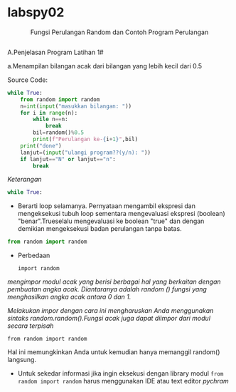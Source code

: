 # labspy02
<p align="center">
Fungsi Perulangan Random dan Contoh Program Perulangan
</p>
<p>

<p align="center">
<img src=""/>
<p align="center">
</p>

A.Penjelasan Program Latihan 1#<p>
a.Menampilan bilangan acak dari bilangan yang lebih kecil dari 0.5<p>
Source Code:</p>

```python
while True:
    from random import random
    n=int(input("masukkan bilangan: "))
    for i in range(n):
        while n==n:
            break
        bil=random()%0.5
        print(f"Perulangan ke-{i+1}",bil)
    print("done")
    lanjut=(input("ulangi program??(y/n): "))
    if lanjut=="N" or lanjut=="n":
        break
```

<i>Keterangan</i></p>

```python
while True:
```
- Berarti loop selamanya. Pernyataan mengambil ekspresi dan mengeksekusi tubuh loop sementara mengevaluasi ekspresi (boolean) "benar".Trueselalu mengevaluasi ke boolean "true" dan dengan demikian mengeksekusi badan perulangan tanpa batas.<p>

```python
from random import random
```

- Perbedaan<p>
```import random```<p>

<i>mengimpor modul acak yang berisi berbagai hal yang berkaitan dengan pembuatan angka acak. Diantaranya adalah random () fungsi yang menghasilkan angka acak antara 0 dan 1.</i><p>
<i>Melakukan impor dengan cara ini mengharuskan Anda menggunakan sintaks random.random().Fungsi acak juga dapat diimpor dari modul secara terpisah</i><p>

```from random import random```<p>

Hal ini memungkinkan Anda untuk kemudian hanya memanggil random() langsung.<p>

* Untuk sekedar informasi jika ingin eksekusi dengan library modul ```from random import random``` harus menggunakan IDE atau text editor <em>pychram<em>
